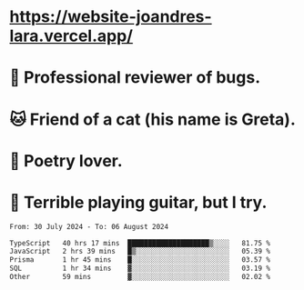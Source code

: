 # https://website-joandres-lara.vercel.app/
# 🐛 Professional reviewer of bugs.
# 🐱 Friend of a cat (his name is Greta).
# 📜 Poetry lover.
# 🎸 Terrible playing guitar, but I try.

<!--START_SECTION:waka-->

```txt
From: 30 July 2024 - To: 06 August 2024

TypeScript   40 hrs 17 mins  ████████████████████▒░░░░   81.75 %
JavaScript   2 hrs 39 mins   █▒░░░░░░░░░░░░░░░░░░░░░░░   05.39 %
Prisma       1 hr 45 mins    █░░░░░░░░░░░░░░░░░░░░░░░░   03.57 %
SQL          1 hr 34 mins    ▓░░░░░░░░░░░░░░░░░░░░░░░░   03.19 %
Other        59 mins         ▓░░░░░░░░░░░░░░░░░░░░░░░░   02.02 %
```

<!--END_SECTION:waka-->
